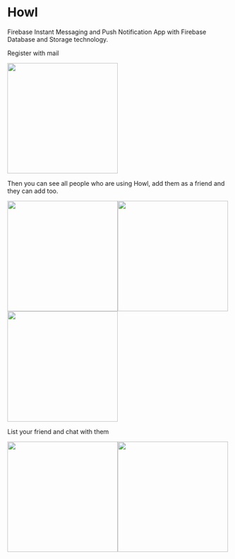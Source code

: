 # Howl
Firebase Instant Messaging and Push Notification App with Firebase Database and Storage technology.

Register with mail

<img src="https://s19.postimg.org/eims35js3/unnamed.png" width="250px" />

Then you can see all people who are using Howl, add them as a friend and they can add too.

<img src="https://s19.postimg.org/m6e9z77tv/unnamed-_1.png" width="250px" /><img src="https://s19.postimg.org/a38ybmwrn/unnamed-_2.png" width="250px" /><img src="https://s19.postimg.org/knivu819f/unnamed-_3.png" width="250px" />

List your friend and chat with them

<img src="https://s19.postimg.org/rbfhgtkrn/unnamed-_4.png" width="250px" /><img src="https://s19.postimg.org/4qk3xi8v7/unnamed-_5.png" width="250px" />
